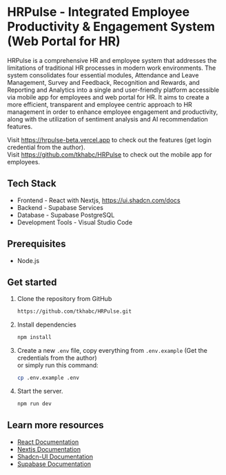 # HRPulse - Integrated Employee Productivity & Engagement System (Web Portal for HR)
HRPulse is a comprehensive HR and employee system that addresses the limitations of traditional HR processes in modern work environments. The system consolidates four essential modules, Attendance and Leave Management, Survey and Feedback, Recognition and Rewards, and Reporting and Analytics into a single and user-friendly platform accessible via mobile app for employees and web portal for HR. It aims to create a more efficient, transparent and employee centric approach to HR management in order to enhance employee engagement and productivity, along with the utilization of sentiment analysis and AI recommendation features.

Visit https://hrpulse-beta.vercel.app to check out the features (get login credential from the author). <br>
Visit https://github.com/tkhabc/HRPulse to check out the mobile app for employees.

## Tech Stack
- Frontend - React with Nextjs, https://ui.shadcn.com/docs
- Backend - Supabase Services
- Database - Supabase PostgreSQL
- Development Tools - Visual Studio Code

## Prerequisites
- Node.js

## Get started
1. Clone the repository from GitHub

   ```bash
   https://github.com/tkhabc/HRPulse.git
   ```
   
2. Install dependencies

   ```bash
   npm install
   ```

3. Create a new <code>.env</code> file, copy everything from <code>.env.example</code> (Get the credentials from the author)<br>
   or simply run this command:
   
   ```bash
   cp .env.example .env
   ```

4. Start the server.

   ```bash
   npm run dev
   ```

## Learn more resources
- [React Documentation](https://react.dev/)
- [Nextjs Documentation](https://nextjs.org/docs)
- [Shadcn-UI Documentation](https://ui.shadcn.com/docs)
- [Supabase Documentation](https://supabase.com/docs)
